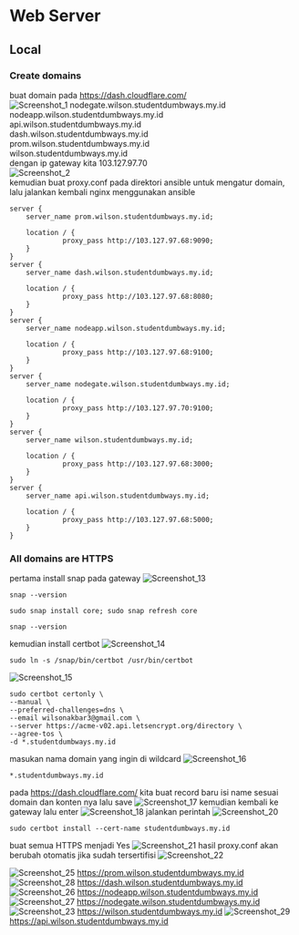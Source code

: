 # Web Server
## Local
### Create domains
buat domain pada https://dash.cloudflare.com/  
![Screenshot_1](https://github.com/wilsonakbar/Final-Task-Dumbways-WilsonAkbar/assets/132327628/f2d843d7-0f3b-4d1a-825a-28c574b76b69)
nodegate.wilson.studentdumbways.my.id  
nodeapp.wilson.studentdumbways.my.id  
api.wilson.studentdumbways.my.id  
dash.wilson.studentdumbways.my.id  
prom.wilson.studentdumbways.my.id  
wilson.studentdumbways.my.id  
dengan ip gateway kita 103.127.97.70  
![Screenshot_2](https://github.com/wilsonakbar/Final-Task-Dumbways-WilsonAkbar/assets/132327628/73c31d24-b379-4b65-ad6c-5523096d33c5)  
kemudian buat proxy.conf pada direktori ansible untuk mengatur domain, lalu jalankan kembali nginx menggunakan ansible
```
server {
    server_name prom.wilson.studentdumbways.my.id;

    location / {
             proxy_pass http://103.127.97.68:9090;
    }
}
server {
    server_name dash.wilson.studentdumbways.my.id;

    location / {
             proxy_pass http://103.127.97.68:8080;
    }
}
server {
    server_name nodeapp.wilson.studentdumbways.my.id;

    location / {
             proxy_pass http://103.127.97.68:9100;
    }
}
server {
    server_name nodegate.wilson.studentdumbways.my.id;

    location / {
             proxy_pass http://103.127.97.70:9100;
    }
}
server {
    server_name wilson.studentdumbways.my.id;

    location / {
             proxy_pass http://103.127.97.68:3000;
    }
}
server {
    server_name api.wilson.studentdumbways.my.id;

    location / {
             proxy_pass http://103.127.97.68:5000;
    }
}
```
### All domains are HTTPS
pertama install snap pada gateway
![Screenshot_13](https://github.com/wilsonakbar/Final-Task-Dumbways-WilsonAkbar/assets/132327628/3d366aaf-bdfa-46fd-9c0e-e875d6e9593b)
```
snap --version
```
```
sudo snap install core; sudo snap refresh core
```
```
snap --version
```
kemudian install certbot
![Screenshot_14](https://github.com/wilsonakbar/Final-Task-Dumbways-WilsonAkbar/assets/132327628/306cbead-7d6f-4fa7-8a40-5105be2567ef)
```
sudo ln -s /snap/bin/certbot /usr/bin/certbot
```
![Screenshot_15](https://github.com/wilsonakbar/Final-Task-Dumbways-WilsonAkbar/assets/132327628/aa9c8c33-6830-40f0-9389-bf7231d58774)
```
sudo certbot certonly \
--manual \
--preferred-challenges=dns \
--email wilsonakbar3@gmail.com \
--server https://acme-v02.api.letsencrypt.org/directory \
--agree-tos \
-d *.studentdumbways.my.id
```
masukan nama domain yang ingin di wildcard
![Screenshot_16](https://github.com/wilsonakbar/Final-Task-Dumbways-WilsonAkbar/assets/132327628/1b8de203-2d94-4fc6-90ac-b2b01bebb489)
```
*.studentdumbways.my.id
```
pada https://dash.cloudflare.com/ kita buat record baru isi name sesuai domain dan konten nya lalu save
![Screenshot_17](https://github.com/wilsonakbar/Final-Task-Dumbways-WilsonAkbar/assets/132327628/dafecc24-e672-45a6-8aa8-d9d1337204e3)
kemudian kembali ke gateway lalu enter
![Screenshot_18](https://github.com/wilsonakbar/Final-Task-Dumbways-WilsonAkbar/assets/132327628/6c54408f-d2c9-471b-a1f4-a3b1813edfae)
jalankan perintah
![Screenshot_20](https://github.com/wilsonakbar/Final-Task-Dumbways-WilsonAkbar/assets/132327628/bc258cb6-e21a-46bc-95c2-74a1fa69891a)
```
sudo certbot install --cert-name studentdumbways.my.id
```
buat semua HTTPS menjadi Yes
![Screenshot_21](https://github.com/wilsonakbar/Final-Task-Dumbways-WilsonAkbar/assets/132327628/a14267b0-c775-44b1-8944-62c18832f9ae)
hasil proxy.conf akan berubah otomatis jika sudah tersertifisi
![Screenshot_22](https://github.com/wilsonakbar/Final-Task-Dumbways-WilsonAkbar/assets/132327628/7a268e10-e536-41f2-8847-6c53fa0b147f)

![Screenshot_25](https://github.com/wilsonakbar/Final-Task-Dumbways-WilsonAkbar/assets/132327628/21313e58-4681-4d7c-837f-27b49ce5f451)
https://prom.wilson.studentdumbways.my.id
![Screenshot_28](https://github.com/wilsonakbar/Final-Task-Dumbways-WilsonAkbar/assets/132327628/c1b440da-7651-47c3-a3bc-6eaabad74163)
https://dash.wilson.studentdumbways.my.id
![Screenshot_26](https://github.com/wilsonakbar/Final-Task-Dumbways-WilsonAkbar/assets/132327628/707f7cf3-035e-406e-ab8f-a866e806ba2a)
https://nodeapp.wilson.studentdumbways.my.id
![Screenshot_27](https://github.com/wilsonakbar/Final-Task-Dumbways-WilsonAkbar/assets/132327628/78623aab-917c-4889-9a75-545ed62c4397)
https://nodegate.wilson.studentdumbways.my.id
![Screenshot_23](https://github.com/wilsonakbar/Final-Task-Dumbways-WilsonAkbar/assets/132327628/f22cd557-4769-45ac-92d5-ae8db2632402)
https://wilson.studentdumbways.my.id
![Screenshot_29](https://github.com/wilsonakbar/Final-Task-Dumbways-WilsonAkbar/assets/132327628/1c73f6b5-4202-4146-aa20-8bd02cc0b601)
https://api.wilson.studentdumbways.my.id
